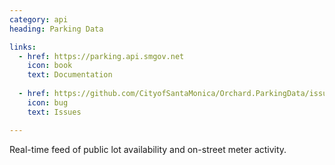 ```yaml
---
category: api
heading: Parking Data

links:
  - href: https://parking.api.smgov.net
    icon: book
    text: Documentation
      
  - href: https://github.com/CityofSantaMonica/Orchard.ParkingData/issues
    icon: bug
    text: Issues

---
```


Real-time feed of public lot availability and on-street meter activity.